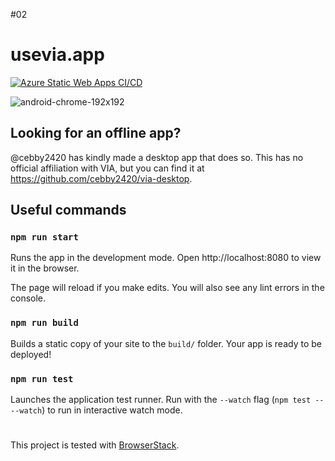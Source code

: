 #02

# usevia.app
[![Azure Static Web Apps CI/CD](https://github.com/the-via/app/actions/workflows/azure.yml/badge.svg)](https://github.com/the-via/app/actions/workflows/azure.yml)

![android-chrome-192x192](https://user-images.githubusercontent.com/1714072/222621960-ddfb8ee6-a486-4c66-8852-b204ba7c807b.png)

## Looking for an offline app?
@cebby2420 has kindly made a desktop app that does so. This has no official affiliation with VIA, but you can find it at https://github.com/cebby2420/via-desktop.

## Useful commands
### `npm run start`

Runs the app in the development mode.
Open http://localhost:8080 to view it in the browser.

The page will reload if you make edits.
You will also see any lint errors in the console.

### `npm run build`

Builds a static copy of your site to the `build/` folder.
Your app is ready to be deployed!


### `npm run test`

Launches the application test runner.
Run with the `--watch` flag (`npm test -- --watch`) to run in interactive watch mode.

#

This project is tested with [BrowserStack](https://www.browserstack.com/).
